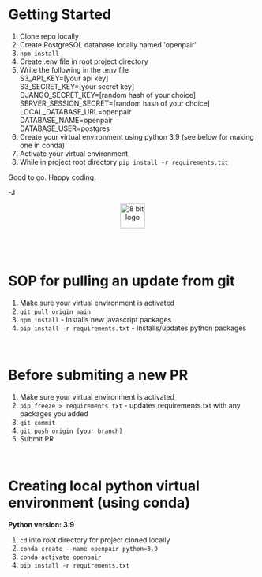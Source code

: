 # Getting Started

1. Clone repo locally
2. Create PostgreSQL database locally named 'openpair'
3. `npm install`
4. Create .env file in root project directory
5. Write the following in the .env file\
    S3_API_KEY=[your api key]\
    S3_SECRET_KEY=[your secret key]\
    DJANGO_SECRET_KEY=[random hash of your choice]\
    SERVER_SESSION_SECRET=[random hash of your choice]\
    LOCAL_DATABASE_URL=openpair\
    DATABASE_NAME=openpair\
    DATABASE_USER=postgres
6. Create your virtual environment using python 3.9 (see below for making one in conda)
7. Activate your virtual environment
8. While in project root directory `pip install -r requirements.txt`


Good to go. Happy coding.

-J

<center>
    <img src="https://8bitlogo.s3.us-east-2.amazonaws.com/8bit+no+background+copy.png" alt="8 bit logo" width="50"/>
</center>
<br/>
<br/>
<br/>

# SOP for pulling an update from git

1. Make sure your virtual environment is activated
2. `git pull origin main`
3. `npm install` - Installs new javascript packages
4. `pip install -r requirements.txt` - Installs/updates python packages

<br/>

# Before submiting a new PR

1. Make sure your virtual environment is activated
2. `pip freeze > requirements.txt` - updates requirements.txt with any packages you added
3. `git commit`
4. `git push origin [your branch]`
5. Submit PR

<br/>

# Creating local python virtual environment (using conda)

**Python version: 3.9**
1. `cd` into root directory for project cloned locally
2. `conda create --name openpair python=3.9`
3. `conda activate openpair`
4. `pip install -r requirements.txt`

